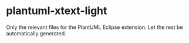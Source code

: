 # plantuml-xtext-light

Only the relevant files for the PlantUML Eclipse extension. Let the rest be automatically generated.